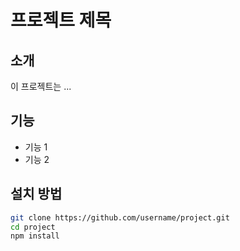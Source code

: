 # 프로젝트 제목

## 소개
이 프로젝트는 ...

## 기능
- 기능 1
- 기능 2

## 설치 방법
```bash
git clone https://github.com/username/project.git
cd project
npm install
